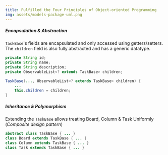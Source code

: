 ```yaml
---
title: Fulfilled the Four Principles of Object-oriented Programming
img: assets/models-package-uml.png
---
```


##### Encapsulation & Abstraction

`TaskBase`'s fields are encapsulated and only accessed using getters/setters.
The `children` field is also fully abstracted and has a generic datatype.

```java
private String id;
private String name;
private String description;
private ObservableList<? extends TaskBase> children;

TaskBase(..., ObservableList<? extends TaskBase> children) {
    ...
    this.children = children;
}
```

##### Inheritance & Polymorphism

Extending the `TaskBase` allows treating Board, Column & Task Uniformly (_Composite design pattern_)

```java
abstract class TaskBase { ... }
class Board extends TaskBase { ... }
class Column extends TaskBase { ... }
class Task extends TaskBase { ... }
```